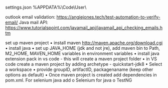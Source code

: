 
settings.json %APPDATA%\Code\User\

outlook email validation: https://angiejones.tech/test-automation-to-verify-email/
Java mail API: https://www.tutorialspoint.com/javamail_api/javamail_api_checking_emails.htm

set up maven project
•	install maven http://maven.apache.org/download.cgi
•	install java
•	set up JAVA_HOME (jdk and not jre), add maven bin to Path, M2_HOME, MAVEN_HOME variables in environment variables
•	install java extension pack in vs code - this will create a maven project folder
•	in VS code create a maven project by adding archetype - quickstart-jdk8
•	Select a workspace
•	provide groupID, artifactID, packagenaname (keep other options as default)
•	Once maven project is created add dependencies in pom.xml. For selenium java add
o	 Selenium for java
o	TestNG


